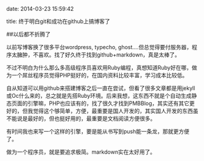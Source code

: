date: 2014-03-23 15:59:42

title: 终于明白git和成功在github上搞博客了

##以后都不折腾了

以前写博客换了很多平台wordpress, typecho, ghost....但总觉得要付服务器，程序太臃肿，不喜欢。找了好久终于找到github+markdown，真是太棒了。

不过不明白为什么那么多高级程序员喜欢用Ruby编程，真想知道Ruby好在哪，做为一个屌丝程序员觉得PHP挺好的，在国内资料比较丰富，学习成本比较低。

自从知道可以用github来搭建博客之后一直在尝试，但看了很多文章都是用jekyll或Oc什么来的，总之就是先搭Ruby环境。后来我想，这东西不就是个自动生成静态页面的引擎嘛，PHP也应该有的，找了很久才找到PMBBlog，其实还有其它更好的，但我觉得这个够简单，方便，最重要是国人开发的，其实国人开发的东西虽不能说是最好的，但也挺好用的，最重要是文档阅读方便很多。

有时间我也来写一个这样的引擎，要是能从书写到push能一条龙，那就更方便了。

做为一个程序员，就是要追求极简。markdown实在太好用了。

